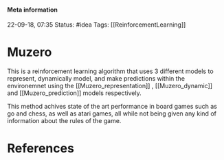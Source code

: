 #### Meta information
22-09-18, 07:35
Status: #idea
Tags: [[ReinforcementLearning]]





# Muzero
This is a reinforcement learning algorithm that uses 3 different models to represent, dynamically model, and make predictions within the environemnet using the [[Muzero_representation]]
, [[Muzero_dynamic]] and [[Muzero_prediction]] models respectively.

This method achives state of the art performance in board games such as go and chess, as well as atari games, all while not being given any kind of information about the rules of the game.





# References
